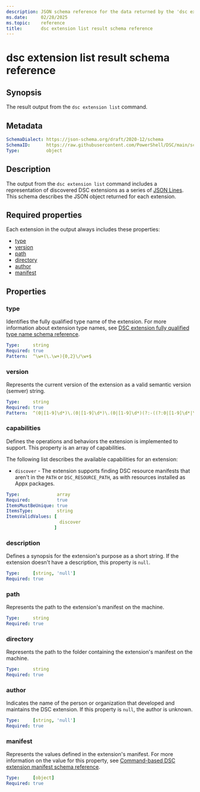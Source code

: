 ```yaml
---
description: JSON schema reference for the data returned by the 'dsc extension list' command.
ms.date:     02/28/2025
ms.topic:    reference
title:       dsc extension list result schema reference
---
```


# dsc extension list result schema reference

## Synopsis

The result output from the `dsc extension list` command.

## Metadata

```yaml
SchemaDialect: https://json-schema.org/draft/2020-12/schema
SchemaID:      https://raw.githubusercontent.com/PowerShell/DSC/main/schemas/v3.1.0/outputs/extension/list.json
Type:          object
```

## Description

The output from the `dsc extension list` command includes a representation of discovered DSC
extensions as a series of [JSON Lines][01]. This schema describes the JSON object returned for each
extension.

## Required properties

Each extension in the output always includes these properties:

- [type](#type)
- [version](#version)
- [path](#path)
- [directory](#directory)
- [author](#author)
- [manifest](#manifest)

## Properties

### type

Identifies the fully qualified type name of the extension. For more information about extension
type names, see [DSC extension fully qualified type name schema reference][02].

```yaml
Type:     string
Required: true
Pattern:  ^\w+(\.\w+){0,2}\/\w+$
```

### version

Represents the current version of the extension as a valid semantic version (semver) string.

```yaml
Type:     string
Required: true
Pattern:  ^(0|[1-9]\d*)\.(0|[1-9]\d*)\.(0|[1-9]\d*)(?:-((?:0|[1-9]\d*|\d*[a-zA-Z-][0-9a-zA-Z-]*)(?:\.(?:0|[1-9]\d*|\d*[a-zA-Z-][0-9a-zA-Z-]*))*))?(?:\+([0-9a-zA-Z-]+(?:\.[0-9a-zA-Z-]+)*))?$
```

### capabilities

Defines the operations and behaviors the extension is implemented to support. This property is an
array of capabilities.

The following list describes the available capabilities for an extension:

- <a id="capability-discover" ></a> `discover` - The extension supports finding DSC resource
  manifests that aren't in the `PATH` or `DSC_RESOURCE_PATH`, as with resources installed as Appx
  packages.

```yaml
Type:              array
Required:          true
ItemsMustBeUnique: true
ItemsType:         string
ItemsValidValues: [
                    discover
                  ]
```

### description

Defines a synopsis for the extension's purpose as a short string. If the extension doesn't have a
description, this property is `null`.

```yaml
Type:     [string, 'null']
Required: true
```

### path

Represents the path to the extension's manifest on the machine.

```yaml
Type:     string
Required: true
```

### directory

Represents the path to the folder containing the extension's manifest on the machine.

```yaml
Type:     string
Required: true
```

### author

Indicates the name of the person or organization that developed and maintains the DSC extension. If
this property is `null`, the author is unknown.

```yaml
Type:     [string, 'null']
Required: true
```

### manifest

Represents the values defined in the extension's manifest. For more information on the value for
this property, see [Command-based DSC extension manifest schema reference][03].

```yaml
Type:     [object]
Required: true
```

<!-- Link reference definitions -->
[01]: https://jsonlines.org/
[02]: ../../definitions/resourceType.md
[03]: ../../extension/manifest/root.md
